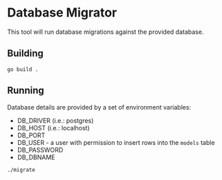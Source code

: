 # Database Migrator

This tool will run database migrations against the provided database.

## Building

`go build .`

## Running

Database details are provided by a set of environment variables:

* DB_DRIVER (i.e.: postgres)
* DB_HOST (i.e.: localhost)
* DB_PORT
* DB_USER - a user with permission to insert rows into the `models` table
* DB_PASSWORD
* DB_DBNAME

`./migrate`
